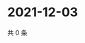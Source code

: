 # 2021-12-03

共 0 条

<!-- BEGIN WEIBO -->
<!-- 最后更新时间 Fri Dec 03 2021 09:57:32 GMT+0800 (China Standard Time) -->

<!-- END WEIBO -->
